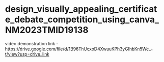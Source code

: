 # design_visually_appealing_certificate_debate_competition_using_canva_NM2023TMID19138

video demonstration link - https://drive.google.com/file/d/1B96ThUcxoD4XwuuKPh3yGIhbKn5Wc_-t/view?usp=drive_link
